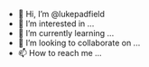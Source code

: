 - 👋 Hi, I’m @lukepadfield
- 👀 I’m interested in ...
- 🌱 I’m currently learning ...
- 💞️ I’m looking to collaborate on ...
- 📫 How to reach me ...

<!---
lukepadfield/lukepadfield is a ✨ special ✨ repository because its `README.md` (this file) appears on your GitHub profile.
You can click the Preview link to take a look at your changes.
--->
